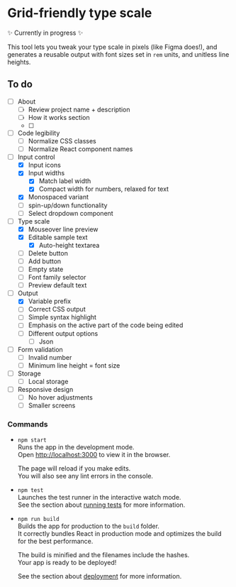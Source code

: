 # Grid-friendly type scale

✨ Currently in progress ✨

This tool lets you tweak your type scale in pixels (like Figma does!), and generates a reusable output with font sizes set in `rem` units, and unitless line heights.

## To do

- [ ] About
  - [ ] Review project name + description
  - [ ] How it works section
  - [ ] 
- [ ] Code legibility
	- [ ] Normalize CSS classes
	- [ ] Normalize React component names
- [ ] Input control
	- [x] Input icons
	- [x] Input widths
		- [x] Match label width
		- [x] Compact width for numbers, relaxed for text
	- [x] Monospaced variant
	- [ ] spin-up/down functionality
	- [ ] Select dropdown component
- [ ] Type scale
	- [x] Mouseover line preview
	- [x] Editable sample text
		- [x] Auto-height textarea
	- [ ] Delete button
	- [ ] Add button
	- [ ] Empty state
  - [ ] Font family selector
  - [ ] Preview default text
- [ ] Output
	- [x] Variable prefix
	- [ ] Correct CSS output
	- [ ] Simple syntax highlight
	- [ ] Emphasis on the active part of the code being edited
	- [ ] Different output options
		- [ ] Json
- [ ] Form validation
	- [ ] Invalid number
	- [ ] Minimum line height = font size
- [ ] Storage
	- [ ] Local storage
- [ ] Responsive design
	- [ ] No hover adjustments
	- [ ] Smaller screens

### Commands

- `npm start`  
  Runs the app in the development mode.\
  Open [http://localhost:3000](http://localhost:3000) to view it in the browser.

  The page will reload if you make edits.\
  You will also see any lint errors in the console.

- `npm test`  
  Launches the test runner in the interactive watch mode.\
  See the section about [running tests](https://facebook.github.io/create-react-app/docs/running-tests) for more information.

- `npm run build`  
  Builds the app for production to the `build` folder.\
  It correctly bundles React in production mode and optimizes the build for the best performance.

  The build is minified and the filenames include the hashes.\
  Your app is ready to be deployed!

  See the section about [deployment](https://facebook.github.io/create-react-app/docs/deployment) for more information.